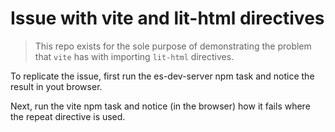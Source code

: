 # Issue with vite and lit-html directives

> This repo exists for the sole purpose of demonstrating the problem that `vite` has with importing `lit-html` directives.

To replicate the issue, first run the es-dev-server npm task and notice the result in yout browser.

Next, run the vite npm task and notice (in the browser) how it fails where the repeat directive is used.


